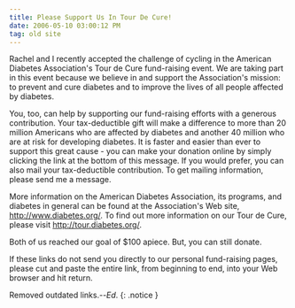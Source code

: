 ```yaml
---
title: Please Support Us In Tour De Cure!
date: 2006-05-10 03:00:12 PM
tag: old site
---
```


Rachel and I recently accepted the challenge of cycling in the American Diabetes Association's Tour de Cure fund-raising event. We are taking part in this event because we believe in and support the Association's mission: to prevent and cure diabetes and to improve the lives of all people affected by diabetes.

You, too, can help by supporting our fund-raising efforts with a generous contribution. Your tax-deductible gift will make a difference to more than 20 million Americans who are affected by diabetes and another 40 million who are at risk for developing diabetes. It is faster and easier than ever to support this great cause - you can make your donation online by simply clicking the link at the bottom of this message. If you would prefer, you can also mail your tax-deductible contribution. To get mailing information, please send me a message.

More information on the American Diabetes Association, its programs, and diabetes in general can be found at the Association's Web site, <http://www.diabetes.org/>. To find out more information on our Tour de Cure, please visit <http://tour.diabetes.org/>.

Both of us reached our goal of $100 apiece. But, you can still donate.

If these links do not send you directly to our personal fund-raising pages, please cut and paste the entire link, from beginning to end, into your Web browser and hit return.

Removed outdated links.--*Ed*.
{: .notice }
